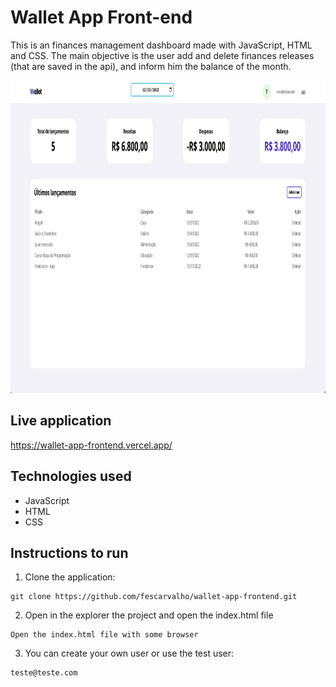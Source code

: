 # Wallet App Front-end

This is an finances management dashboard made with JavaScript, HTML and CSS.
The main objective is the user add and delete finances releases (that are saved in the api), and inform him the balance of the month.

<img alt="wallet-app-sample-image" src="https://github.com/gabrielrangel95/wallet-app-frontend/blob/main/src/img/sample.png" height="500">

## Live application

<https://wallet-app-frontend.vercel.app/>

## Technologies used

- JavaScript
- HTML
- CSS

## Instructions to run

1. Clone the application:

```
git clone https://github.com/fescarvalho/wallet-app-frontend.git
```

2. Open in the explorer the project and open the index.html file

```
Open the index.html file with some browser
```

3. You can create your own user or use the test user:

```
teste@teste.com
```
